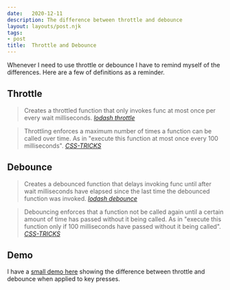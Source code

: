 ```yaml
---
date:   2020-12-11
description: The difference between throttle and debounce
layout: layouts/post.njk
tags:
- post
title:  Throttle and Debounce
---
```


Whenever I need to use throttle or debounce I have to remind myself of the differences. Here are a few of definitions as a reminder.

## Throttle

> Creates a throttled function that only invokes func at most once per every wait milliseconds.
<cite>[lodash throttle](https://lodash.com/docs/#throttle)</cite>

> Throttling enforces a maximum number of times a function can be called over time. As in "execute this function at most once every 100 milliseconds".
<cite>[CSS-TRICKS](https://css-tricks.com/the-difference-between-throttling-and-debouncing/#throttling-enforces-a-maximum-number-of-times-a-function-can-be-called-over-time-as-in-execute-this-function-at-most-once-every-100-milliseconds)</cite>

## Debounce

> Creates a debounced function that delays invoking func until after wait milliseconds have elapsed since the last time the debounced function was invoked.
<cite>[lodash debounce](https://lodash.com/docs/#debounce)</cite>

> Debouncing enforces that a function not be called again until a certain amount of time has passed without it being called. As in "execute this function only if 100 milliseconds have passed without it being called".
<cite>[CSS-TRICKS](https://css-tricks.com/the-difference-between-throttling-and-debouncing/#debouncing-enforces-that-a-function-not-be-called-again-until-a-certain-amount-of-time-has-passed-without-it-being-called-as-in-execute-this-function-only-if-100-milliseconds-have-passed-witho)</cite>

## Demo

I have a [small demo here](https://svelte.dev/repl/bf1f010a9d664d4ebdbe0c2505f2bf26?version=3.31.0) showing the difference between throttle and debounce when applied to key presses.